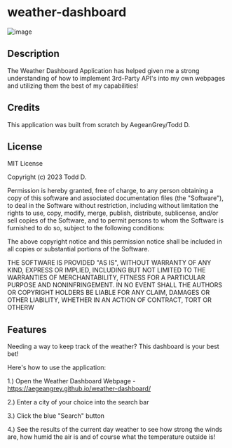 # weather-dashboard
![image](https://github.com/AegeanGrey/weather-dashboard/assets/125229624/0315bac4-1112-40b0-a90f-d238f378ed3d)

## Description
The Weather Dashboard Application has helped given me a strong understanding of how to implement 3rd-Party API's into my own webpages and utilizing them the best of my capabilities!

## Credits
This application was built from scratch by AegeanGrey/Todd D.

## License
MIT License

Copyright (c) 2023 Todd D.

Permission is hereby granted, free of charge, to any person obtaining a copy of this software and associated documentation files (the "Software"), to deal in the Software without restriction, including without limitation the rights to use, copy, modify, merge, publish, distribute, sublicense, and/or sell copies of the Software, and to permit persons to whom the Software is furnished to do so, subject to the following conditions:

The above copyright notice and this permission notice shall be included in all copies or substantial portions of the Software.

THE SOFTWARE IS PROVIDED "AS IS", WITHOUT WARRANTY OF ANY KIND, EXPRESS OR IMPLIED, INCLUDING BUT NOT LIMITED TO THE WARRANTIES OF MERCHANTABILITY, FITNESS FOR A PARTICULAR PURPOSE AND NONINFRINGEMENT. IN NO EVENT SHALL THE AUTHORS OR COPYRIGHT HOLDERS BE LIABLE FOR ANY CLAIM, DAMAGES OR OTHER LIABILITY, WHETHER IN AN ACTION OF CONTRACT, TORT OR OTHERW

## Features
Needing a way to keep track of the weather? This dashboard is your best bet!

Here's how to use the application:

1.) Open the Weather Dashboard Webpage - https://aegeangrey.github.io/weather-dashboard/

2.) Enter a city of your choice into the search bar

3.) Click the blue "Search" button

4.) See the results of the current day weather to see how strong the winds are, how humid the air is and of course what the temperature outside is!
